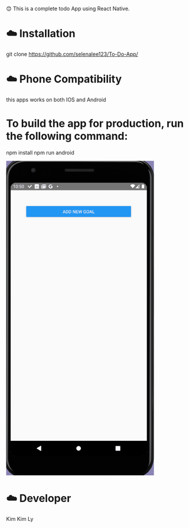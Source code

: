 😊 This is a complete todo App using React Native. 

# ☁️ Installation
git clone https://github.com/selenalee123/To-Do-App/



# ☁️ Phone Compatibility  
this apps works on both IOS and Android

# To build the app for production, run the following command:
npm install
npm run android

![](assets/demo/TodoApp.gif)

# ☁️ Developer
Kim Kim Ly
